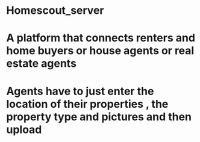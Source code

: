 # Homescout_server
# A platform that connects renters and home buyers or house agents or real estate agents
# Agents have to just enter the location of their properties , the property type and pictures and then upload
